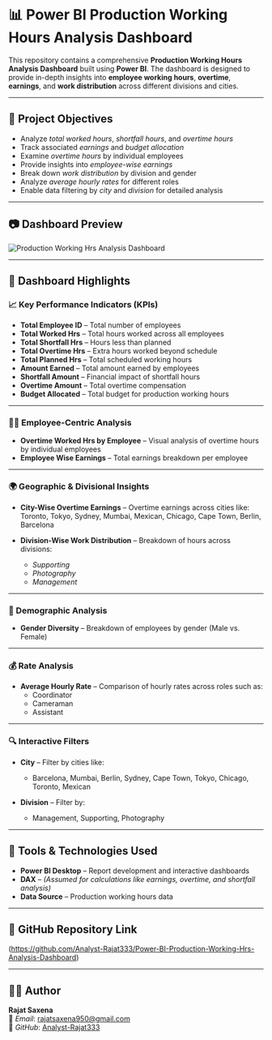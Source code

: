 # 📊 Power BI Production Working Hours Analysis Dashboard

This repository contains a comprehensive **Production Working Hours Analysis Dashboard** built using **Power BI**. The dashboard is designed to provide in-depth insights into **employee working hours**, **overtime**, **earnings**, and **work distribution** across different divisions and cities.

---

## 🎯 Project Objectives

- Analyze *total worked hours*, *shortfall hours*, and *overtime hours*  
- Track associated *earnings* and *budget allocation*  
- Examine *overtime hours* by individual employees  
- Provide insights into *employee-wise earnings*  
- Break down *work distribution* by division and gender  
- Analyze *average hourly rates* for different roles  
- Enable data filtering by *city* and *division* for detailed analysis  

---

## 📷 Dashboard Preview
![Production Working Hrs Analysis Dashboard](https://github.com/user-attachments/assets/b1399b99-de40-4c60-8daa-c2c9967e8ae5)

---

## 🧩 Dashboard Highlights

### 📈 Key Performance Indicators (KPIs)

- **Total Employee ID** – Total number of employees  
- **Total Worked Hrs** – Total hours worked across all employees  
- **Total Shortfall Hrs** – Hours less than planned  
- **Total Overtime Hrs** – Extra hours worked beyond schedule  
- **Total Planned Hrs** – Total scheduled working hours  
- **Amount Earned** – Total amount earned by employees  
- **Shortfall Amount** – Financial impact of shortfall hours  
- **Overtime Amount** – Total overtime compensation  
- **Budget Allocated** – Total budget for production working hours  

---

### 👨‍💻 Employee-Centric Analysis

- **Overtime Worked Hrs by Employee** – Visual analysis of overtime hours by individual employees  
- **Employee Wise Earnings** – Total earnings breakdown per employee  

---

### 🌍 Geographic & Divisional Insights

- **City-Wise Overtime Earnings** – Overtime earnings across cities like:  
  Toronto, Tokyo, Sydney, Mumbai, Mexican, Chicago, Cape Town, Berlin, Barcelona  

- **Division-Wise Work Distribution** – Breakdown of hours across divisions:
  - *Supporting*
  - *Photography*
  - *Management*

---

### 👫 Demographic Analysis

- **Gender Diversity** – Breakdown of employees by gender (Male vs. Female)  

---

### 💰 Rate Analysis

- **Average Hourly Rate** – Comparison of hourly rates across roles such as:
  - Coordinator  
  - Cameraman  
  - Assistant  

---

### 🔍 Interactive Filters

- **City** – Filter by cities like:
  - Barcelona, Mumbai, Berlin, Sydney, Cape Town, Tokyo, Chicago, Toronto, Mexican

- **Division** – Filter by:
  - Management, Supporting, Photography

---

## 🧰 Tools & Technologies Used

- **Power BI Desktop** – Report development and interactive dashboards  
- **DAX** – *(Assumed for calculations like earnings, overtime, and shortfall analysis)*  
- **Data Source** – Production working hours data  

---

## 🔗 GitHub Repository Link

(https://github.com/Analyst-Rajat333/Power-BI-Production-Working-Hrs-Analysis-Dashboard)  


---

## 👨‍💻 Author

**Rajat Saxena**  
📧 *Email*: [rajatsaxena950@gmail.com](mailto:rajatsaxena950@gmail.com)  
🔗 *GitHub*: [Analyst-Rajat333](https://github.com/Analyst-Rajat333)
